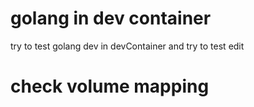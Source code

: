 # golang in dev container 
try to test golang dev in devContainer and try to test edit 

# check volume mapping 